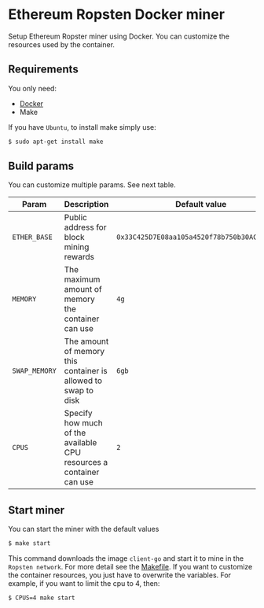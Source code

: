 # Ethereum Ropsten Docker miner
Setup Ethereum Ropster miner using Docker. You can customize the resources used by the container.

## Requirements
You only need:
* [Docker](https://docs.docker.com/)
* Make

If you have `Ubuntu`, to install make simply use:

```bash
$ sudo apt-get install make
```

## Build params
You can customize multiple params. See next table.

| Param         	| Description                                                         	| Default value                                	|
|---------------	|---------------------------------------------------------------------	|----------------------------------------------	|
| `ETHER_BASE`  	| Public address for block mining rewards                             	| `0x33C425D7E08aa105a4520f78b750b30AC6FF85CD` 	|
| `MEMORY`      	| The maximum amount of memory the container can use                  	| `4g`                                         	|
| `SWAP_MEMORY` 	| The amount of memory this container is allowed to swap to disk      	| `6gb`                                        	|
| `CPUS`        	| Specify how much of the available CPU resources a container can use 	| `2`                                          	|


## Start miner
You can start the miner with the default values

```bash
$ make start
```

This command downloads the image `client-go` and start it to mine in the `Ropsten network`. For more detail see the [Makefile](Makefile). If you want to 
customize the container resources, you just have to overwrite the variables. For example, if you want to limit the cpu to 4, then:

```bash
$ CPUS=4 make start
```
